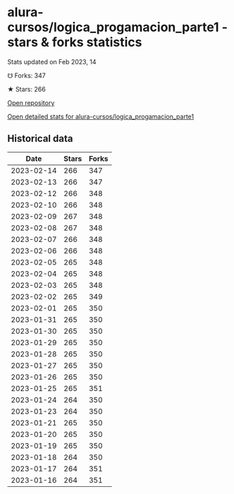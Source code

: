 # alura-cursos/logica_progamacion_parte1 - stars & forks statistics

Stats updated on Feb 2023, 14

☋ Forks: 347

★ Stars: 266

[Open repository](https://github.com/alura-cursos/logica_progamacion_parte1)

[Open detailed stats for alura-cursos/logica_progamacion_parte1](https://reviewgithub.com/rep/alura-cursos/logica_progamacion_parte1)

## Historical data
| Date | Stars | Forks |
|------|-------|-------|
| 2023-02-14 | 266 | 347 | 
| 2023-02-13 | 266 | 347 | 
| 2023-02-12 | 266 | 348 | 
| 2023-02-10 | 266 | 348 | 
| 2023-02-09 | 267 | 348 | 
| 2023-02-08 | 267 | 348 | 
| 2023-02-07 | 266 | 348 | 
| 2023-02-06 | 266 | 348 | 
| 2023-02-05 | 265 | 348 | 
| 2023-02-04 | 265 | 348 | 
| 2023-02-03 | 265 | 348 | 
| 2023-02-02 | 265 | 349 | 
| 2023-02-01 | 265 | 350 | 
| 2023-01-31 | 265 | 350 | 
| 2023-01-30 | 265 | 350 | 
| 2023-01-29 | 265 | 350 | 
| 2023-01-28 | 265 | 350 | 
| 2023-01-27 | 265 | 350 | 
| 2023-01-26 | 265 | 350 | 
| 2023-01-25 | 265 | 351 | 
| 2023-01-24 | 264 | 350 | 
| 2023-01-23 | 264 | 350 | 
| 2023-01-21 | 265 | 350 | 
| 2023-01-20 | 265 | 350 | 
| 2023-01-19 | 265 | 350 | 
| 2023-01-18 | 264 | 350 | 
| 2023-01-17 | 264 | 351 | 
| 2023-01-16 | 264 | 351 | 


